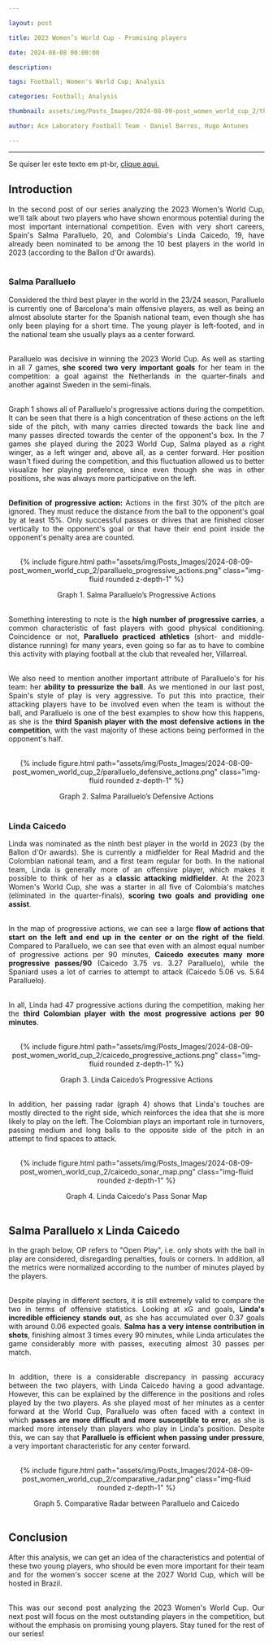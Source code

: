 ```yaml
---

layout: post

title: 2023 Women’s World Cup - Promising players

date: 2024-08-08 00:00:00

description:

tags: Football; Women's World Cup; Analysis

categories: Football; Analysis

thumbnail: assets/img/Posts_Images/2024-08-09-post_women_world_cup_2/thumb_women_world_cup.png

author: Ace Laboratory Football Team - Daniel Barros, Hugo Antunes

---
```


---


<p  align="justify">

Se quiser ler este texto em pt-br, <a  href = "https://ac3lab.github.io/blog/2000/post_women_world_cup_2_pt/"> clique aqui.</a>

</p>

  

<h2>Introduction</h2>

  

<div  style="text-align: justify">

  
In the second post of our series analyzing the 2023 Women's World Cup, we'll talk about two players who have shown enormous potential during the most important international competition. Even with very short careers, Spain's Salma Paralluelo, 20, and Colombia's Linda Caicedo, 19, have already been nominated to be among the 10 best players in the world in 2023 (according to the Ballon d'Or awards). <br/><br/>

  
<h3>Salma Paralluelo</h3>

Considered the third best player in the world in the 23/24 season, Paralluelo is currently one of Barcelona's main offensive players, as well as being an almost absolute starter for the Spanish national team, even though she has only been playing for a short time. The young player is left-footed, and in the national team she usually plays as a center forward.
<br/><br/>

Paralluelo was decisive in winning the 2023 World Cup. As well as starting in all 7 games,<b> she scored two very important goals</b> for her team in the competition: a goal against the Netherlands in the quarter-finals and another against Sweden in the semi-finals.
<br/><br/>

Graph 1 shows all of Paralluelo's progressive actions during the competition. It can be seen that there is a high concentration of these actions on the left side of the pitch, with many carries directed towards the back line and many passes directed towards the center of the opponent's box. In the 7 games she played during the 2023 World Cup, Salma played as a right winger, as a left winger and, above all, as a center forward. Her position wasn't fixed during the competition, and this fluctuation allowed us to better visualize her playing preference, since even though she was in other positions, she was always more participative on the left.
<br/><br/>




<b>Definition of progressive action:</b> Actions in the first 30% of the pitch are ignored. They must reduce the distance from the ball to the opponent's goal by at least 15%. Only successful passes or drives that are finished closer vertically to the opponent's goal or that have their end point inside the opponent's penalty area are counted.
<br/><br/>

<div  style="width: 100%; margin: 0 auto; text-align: center;">

{% include figure.html path="assets/img/Posts_Images/2024-08-09-post_women_world_cup_2/paralluelo_progressive_actions.png" class="img-fluid rounded z-depth-1" %}

</div>

<center>Graph 1. Salma Paralluelo’s Progressive Actions<br/><br/></center>

Something interesting to note is the <b>high number of progressive carries</b>, a common characteristic of fast players with good physical conditioning. Coincidence or not, <b>Paralluelo practiced athletics</b> (short- and middle-distance running) for many years, even going so far as to have to combine this activity with playing football at the club that revealed her, Villarreal. <br/><br/>

We also need to mention another important attribute of Paralluelo's for his team: her <b>ability to pressurize the ball</b>. As we mentioned in our last post, Spain's style of play is very aggressive. To put this into practice, their attacking players have to be involved even when the team is without the ball, and Paralluelo is one of the best examples to show how this happens, as she is the <b>third Spanish player with the most defensive actions in the competition</b>, with the vast majority of these actions being performed in the opponent's half. <br/><br/>

<div  style="width: 100%; margin: 0 auto; text-align: center;">

{% include figure.html path="assets/img/Posts_Images/2024-08-09-post_women_world_cup_2/paralluelo_defensive_actions.png" class="img-fluid rounded z-depth-1" %}

</div>

<center> Graph 2. Salma Paralluelo’s Defensive Actions<br/><br/></center>



 
<h3> Linda Caicedo </h3>

Linda was nominated as the ninth best player in the world in 2023 (by the Ballon d'Or awards). She is currently a midfielder for Real Madrid and the Colombian national team, and a first team regular for both. In the national team, Linda is generally more of an offensive player, which makes it possible to think of her as a <b>classic attacking midfielder</b>. At the 2023 Women's World Cup, she was a starter in all five of Colombia's matches (eliminated in the quarter-finals), <b>scoring two goals and providing one assist</b>. <br/><br/>

In the map of progressive actions, we can see a large <b>flow of actions that start on the left and end up in the center or on the right of the field</b>. Compared to Paralluelo, we can see that even with an almost equal number of progressive actions per 90 minutes, <b>Caicedo executes many more progressive passes/90</b> (Caicedo 3.75 vs. 3.27 Paralluelo), while the Spaniard uses a lot of carries to attempt to attack (Caicedo 5.06 vs. 5.64 Paralluelo). <br/><br/> 

In all, Linda had 47 progressive actions during the competition, making her the <b>third Colombian player with the most progressive actions per 90 minutes</b>. <br/><br/>


<div  style="width: 100%; margin: 0 auto; text-align: center;">

{% include figure.html path="assets/img/Posts_Images/2024-08-09-post_women_world_cup_2/caicedo_progressive_actions.png" class="img-fluid rounded z-depth-1" %}

</div>

<center> Graph 3. Linda Caicedo’s Progressive Actions<br/><br/></center>

In addition, her passing radar (graph 4) shows that Linda's touches are mostly directed to the right side, which reinforces the idea that she is more likely to play on the left. The Colombian plays an important role in turnovers, passing medium and long balls to the opposite side of the pitch in an attempt to find spaces to attack. <br/><br/>

<div  style="width: 100%; margin: 0 auto; text-align: center;">

{% include figure.html path="assets/img/Posts_Images/2024-08-09-post_women_world_cup_2/caicedo_sonar_map.png" class="img-fluid rounded z-depth-1" %}

</div>

<center> Graph 4. Linda Caicedo's Pass Sonar Map<br/><br/></center>


<h2> Salma Paralluelo x Linda Caicedo </h2>

In the graph below, OP refers to "Open Play", i.e. only shots with the ball in play are considered, disregarding penalties, fouls or corners. In addition, all the metrics were normalized according to the number of minutes played by the players. <br/><br/>

Despite playing in different sectors, it is still extremely valid to compare the two in terms of offensive statistics. Looking at xG and goals, <b>Linda's incredible efficiency stands out</b>, as she has accumulated over 0.37 goals with around 0.06 expected goals. <b>Salma has a very intense contribution in shots</b>, finishing almost 3 times every 90 minutes, while Linda articulates the game considerably more with passes, executing almost 30 passes per match. <br/><br/>

In addition, there is a considerable discrepancy in passing accuracy between the two players, with Linda Caicedo having a good advantage. However, this can be explained by the difference in the positions and roles played by the two players. As she played most of her minutes as a center forward at the World Cup, Paralluelo was often faced with a context in which <b>passes are more difficult and more susceptible to error</b>, as she is marked more intensely than players who play in Linda's position. Despite this, we can say that <b>Paralluelo is efficient when passing under pressure</b>, a very important characteristic for any center forward. <br/><br/>


<div  style="width: 100%; margin: 0 auto; text-align: center;">

{% include figure.html path="assets/img/Posts_Images/2024-08-09-post_women_world_cup_2/comparative_radar.png" class="img-fluid rounded z-depth-1" %}

</div>

<center>Graph 5. Comparative Radar between Paralluelo and Caicedo<br/><br/></center>


<h2>Conclusion</h2>


After this analysis, we can get an idea of the characteristics and potential of these two young players, who should be even more important for their team and for the women's soccer scene at the 2027 World Cup, which will be hosted in Brazil. <br/><br/>

This was our second post analyzing the 2023 Women's World Cup. Our next post will focus on the most outstanding players in the competition, but without the emphasis on promising young players. Stay tuned for the rest of our series! <br/><br/>


<div>

